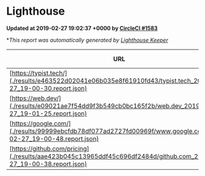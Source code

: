 
# Lighthouse

**Updated at 2019-02-27 19:02:37 +0000 by [CircleCI #1583](https://circleci.com/gh/ItinerisLtd/lighthouse-keeper-example/1583)**

**This report was automatically generated by [Lighthouse Keeper](https://github.com/itinerisltd/lighthouse-keeper)*

| URL | Performance | Accessibility | Best Practices | SEO | PWA | Updated At |
| --- | --- | --- | --- | --- | --- | --- |
| [https://typist.tech/](./results/e463522d02041e06b035e8f61910fd43/typist.tech_2019-02-27_19-00-30.report.json) | 1 |  |  |  |  | 2019-02-27T19:00:30.993Z |
| [https://web.dev/](./results/e09021ae7f54dd9f3b549cb0bc165f2b/web.dev_2019-02-27_19-01-25.report.json) | 0.97 | 0.93 | 0.93 | 0.91 | 1 | 2019-02-27T19:01:25.762Z |
| [https://google.com/](./results/99999ebcfdb78df077ad2727fd00969f/www.google.com_2019-02-27_19-00-48.report.json) | 0.96 | 0.71 | 0.93 | 0.8 | 0.58 | 2019-02-27T19:00:48.763Z |
| [https://github.com/pricing](./results/aae423b045c13965ddf45c696df2484d/github.com_2019-02-27_19-00-38.report.json) | 0.8 | 0.89 | 0.93 | 0.9 | 0.58 | 2019-02-27T19:00:38.707Z |
